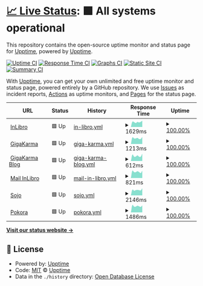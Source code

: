 # [📈 Live Status](https://upptime.github.io/upptime): <!--live status--> **🟩 All systems operational**

This repository contains the open-source uptime monitor and status page for [Upptime](https://upptime.js.org), powered by [Upptime](https://github.com/upptime/upptime).

[![Uptime CI](https://github.com/matgawin/upptime/workflows/Uptime%20CI/badge.svg)](https://github.com/matgawin/upptime/actions?query=workflow%3A%22Uptime+CI%22)
[![Response Time CI](https://github.com/matgawin/upptime/workflows/Response%20Time%20CI/badge.svg)](https://github.com/matgawin/upptime/actions?query=workflow%3A%22Response+Time+CI%22)
[![Graphs CI](https://github.com/matgawin/upptime/workflows/Graphs%20CI/badge.svg)](https://github.com/matgawin/upptime/actions?query=workflow%3A%22Graphs+CI%22)
[![Static Site CI](https://github.com/matgawin/upptime/workflows/Static%20Site%20CI/badge.svg)](https://github.com/matgawin/upptime/actions?query=workflow%3A%22Static+Site+CI%22)
[![Summary CI](https://github.com/matgawin/upptime/workflows/Summary%20CI/badge.svg)](https://github.com/matgawin/upptime/actions?query=workflow%3A%22Summary+CI%22)

With [Upptime](https://upptime.js.org), you can get your own unlimited and free uptime monitor and status page, powered entirely by a GitHub repository. We use [Issues](https://github.com/upptime/upptime/issues) as incident reports, [Actions](https://github.com/matgawin/upptime/actions) as uptime monitors, and [Pages](https://upptime.github.io/upptime) for the status page.

<!--start: status pages-->
<!-- This summary is generated by Upptime (https://github.com/upptime/upptime) -->
<!-- Do not edit this manually, your changes will be overwritten -->
<!-- prettier-ignore -->
| URL | Status | History | Response Time | Uptime |
| --- | ------ | ------- | ------------- | ------ |
| <img alt="" src="https://favicons.githubusercontent.com/inlibro.pl" height="13"> [InLibro](https://inlibro.pl) | 🟩 Up | [in-libro.yml](https://github.com/matgawin/upptime/commits/HEAD/history/in-libro.yml) | <details><summary><img alt="Response time graph" src="./graphs/in-libro/response-time-week.png" height="20"> 1629ms</summary><br><a href="https://matgawin.github.io/upptime/history/in-libro"><img alt="Response time 1655" src="https://img.shields.io/endpoint?url=https%3A%2F%2Fraw.githubusercontent.com%2Fmatgawin%2Fupptime%2FHEAD%2Fapi%2Fin-libro%2Fresponse-time.json"></a><br><a href="https://matgawin.github.io/upptime/history/in-libro"><img alt="24-hour response time 2035" src="https://img.shields.io/endpoint?url=https%3A%2F%2Fraw.githubusercontent.com%2Fmatgawin%2Fupptime%2FHEAD%2Fapi%2Fin-libro%2Fresponse-time-day.json"></a><br><a href="https://matgawin.github.io/upptime/history/in-libro"><img alt="7-day response time 1629" src="https://img.shields.io/endpoint?url=https%3A%2F%2Fraw.githubusercontent.com%2Fmatgawin%2Fupptime%2FHEAD%2Fapi%2Fin-libro%2Fresponse-time-week.json"></a><br><a href="https://matgawin.github.io/upptime/history/in-libro"><img alt="30-day response time 1655" src="https://img.shields.io/endpoint?url=https%3A%2F%2Fraw.githubusercontent.com%2Fmatgawin%2Fupptime%2FHEAD%2Fapi%2Fin-libro%2Fresponse-time-month.json"></a><br><a href="https://matgawin.github.io/upptime/history/in-libro"><img alt="1-year response time 1655" src="https://img.shields.io/endpoint?url=https%3A%2F%2Fraw.githubusercontent.com%2Fmatgawin%2Fupptime%2FHEAD%2Fapi%2Fin-libro%2Fresponse-time-year.json"></a></details> | <details><summary><a href="https://matgawin.github.io/upptime/history/in-libro">100.00%</a></summary><a href="https://matgawin.github.io/upptime/history/in-libro"><img alt="All-time uptime 100.00%" src="https://img.shields.io/endpoint?url=https%3A%2F%2Fraw.githubusercontent.com%2Fmatgawin%2Fupptime%2FHEAD%2Fapi%2Fin-libro%2Fuptime.json"></a><br><a href="https://matgawin.github.io/upptime/history/in-libro"><img alt="24-hour uptime 100.00%" src="https://img.shields.io/endpoint?url=https%3A%2F%2Fraw.githubusercontent.com%2Fmatgawin%2Fupptime%2FHEAD%2Fapi%2Fin-libro%2Fuptime-day.json"></a><br><a href="https://matgawin.github.io/upptime/history/in-libro"><img alt="7-day uptime 100.00%" src="https://img.shields.io/endpoint?url=https%3A%2F%2Fraw.githubusercontent.com%2Fmatgawin%2Fupptime%2FHEAD%2Fapi%2Fin-libro%2Fuptime-week.json"></a><br><a href="https://matgawin.github.io/upptime/history/in-libro"><img alt="30-day uptime 100.00%" src="https://img.shields.io/endpoint?url=https%3A%2F%2Fraw.githubusercontent.com%2Fmatgawin%2Fupptime%2FHEAD%2Fapi%2Fin-libro%2Fuptime-month.json"></a><br><a href="https://matgawin.github.io/upptime/history/in-libro"><img alt="1-year uptime 100.00%" src="https://img.shields.io/endpoint?url=https%3A%2F%2Fraw.githubusercontent.com%2Fmatgawin%2Fupptime%2FHEAD%2Fapi%2Fin-libro%2Fuptime-year.json"></a></details>
| <img alt="" src="https://favicons.githubusercontent.com/gigakarma.pl" height="13"> [GigaKarma](https://gigakarma.pl) | 🟩 Up | [giga-karma.yml](https://github.com/matgawin/upptime/commits/HEAD/history/giga-karma.yml) | <details><summary><img alt="Response time graph" src="./graphs/giga-karma/response-time-week.png" height="20"> 1213ms</summary><br><a href="https://matgawin.github.io/upptime/history/giga-karma"><img alt="Response time 1275" src="https://img.shields.io/endpoint?url=https%3A%2F%2Fraw.githubusercontent.com%2Fmatgawin%2Fupptime%2FHEAD%2Fapi%2Fgiga-karma%2Fresponse-time.json"></a><br><a href="https://matgawin.github.io/upptime/history/giga-karma"><img alt="24-hour response time 1447" src="https://img.shields.io/endpoint?url=https%3A%2F%2Fraw.githubusercontent.com%2Fmatgawin%2Fupptime%2FHEAD%2Fapi%2Fgiga-karma%2Fresponse-time-day.json"></a><br><a href="https://matgawin.github.io/upptime/history/giga-karma"><img alt="7-day response time 1213" src="https://img.shields.io/endpoint?url=https%3A%2F%2Fraw.githubusercontent.com%2Fmatgawin%2Fupptime%2FHEAD%2Fapi%2Fgiga-karma%2Fresponse-time-week.json"></a><br><a href="https://matgawin.github.io/upptime/history/giga-karma"><img alt="30-day response time 1275" src="https://img.shields.io/endpoint?url=https%3A%2F%2Fraw.githubusercontent.com%2Fmatgawin%2Fupptime%2FHEAD%2Fapi%2Fgiga-karma%2Fresponse-time-month.json"></a><br><a href="https://matgawin.github.io/upptime/history/giga-karma"><img alt="1-year response time 1275" src="https://img.shields.io/endpoint?url=https%3A%2F%2Fraw.githubusercontent.com%2Fmatgawin%2Fupptime%2FHEAD%2Fapi%2Fgiga-karma%2Fresponse-time-year.json"></a></details> | <details><summary><a href="https://matgawin.github.io/upptime/history/giga-karma">100.00%</a></summary><a href="https://matgawin.github.io/upptime/history/giga-karma"><img alt="All-time uptime 100.00%" src="https://img.shields.io/endpoint?url=https%3A%2F%2Fraw.githubusercontent.com%2Fmatgawin%2Fupptime%2FHEAD%2Fapi%2Fgiga-karma%2Fuptime.json"></a><br><a href="https://matgawin.github.io/upptime/history/giga-karma"><img alt="24-hour uptime 100.00%" src="https://img.shields.io/endpoint?url=https%3A%2F%2Fraw.githubusercontent.com%2Fmatgawin%2Fupptime%2FHEAD%2Fapi%2Fgiga-karma%2Fuptime-day.json"></a><br><a href="https://matgawin.github.io/upptime/history/giga-karma"><img alt="7-day uptime 100.00%" src="https://img.shields.io/endpoint?url=https%3A%2F%2Fraw.githubusercontent.com%2Fmatgawin%2Fupptime%2FHEAD%2Fapi%2Fgiga-karma%2Fuptime-week.json"></a><br><a href="https://matgawin.github.io/upptime/history/giga-karma"><img alt="30-day uptime 100.00%" src="https://img.shields.io/endpoint?url=https%3A%2F%2Fraw.githubusercontent.com%2Fmatgawin%2Fupptime%2FHEAD%2Fapi%2Fgiga-karma%2Fuptime-month.json"></a><br><a href="https://matgawin.github.io/upptime/history/giga-karma"><img alt="1-year uptime 100.00%" src="https://img.shields.io/endpoint?url=https%3A%2F%2Fraw.githubusercontent.com%2Fmatgawin%2Fupptime%2FHEAD%2Fapi%2Fgiga-karma%2Fuptime-year.json"></a></details>
| <img alt="" src="https://favicons.githubusercontent.com/gigakarma.pl" height="13"> [GigaKarma Blog](https://gigakarma.pl/blog) | 🟩 Up | [giga-karma-blog.yml](https://github.com/matgawin/upptime/commits/HEAD/history/giga-karma-blog.yml) | <details><summary><img alt="Response time graph" src="./graphs/giga-karma-blog/response-time-week.png" height="20"> 612ms</summary><br><a href="https://matgawin.github.io/upptime/history/giga-karma-blog"><img alt="Response time 638" src="https://img.shields.io/endpoint?url=https%3A%2F%2Fraw.githubusercontent.com%2Fmatgawin%2Fupptime%2FHEAD%2Fapi%2Fgiga-karma-blog%2Fresponse-time.json"></a><br><a href="https://matgawin.github.io/upptime/history/giga-karma-blog"><img alt="24-hour response time 852" src="https://img.shields.io/endpoint?url=https%3A%2F%2Fraw.githubusercontent.com%2Fmatgawin%2Fupptime%2FHEAD%2Fapi%2Fgiga-karma-blog%2Fresponse-time-day.json"></a><br><a href="https://matgawin.github.io/upptime/history/giga-karma-blog"><img alt="7-day response time 612" src="https://img.shields.io/endpoint?url=https%3A%2F%2Fraw.githubusercontent.com%2Fmatgawin%2Fupptime%2FHEAD%2Fapi%2Fgiga-karma-blog%2Fresponse-time-week.json"></a><br><a href="https://matgawin.github.io/upptime/history/giga-karma-blog"><img alt="30-day response time 638" src="https://img.shields.io/endpoint?url=https%3A%2F%2Fraw.githubusercontent.com%2Fmatgawin%2Fupptime%2FHEAD%2Fapi%2Fgiga-karma-blog%2Fresponse-time-month.json"></a><br><a href="https://matgawin.github.io/upptime/history/giga-karma-blog"><img alt="1-year response time 638" src="https://img.shields.io/endpoint?url=https%3A%2F%2Fraw.githubusercontent.com%2Fmatgawin%2Fupptime%2FHEAD%2Fapi%2Fgiga-karma-blog%2Fresponse-time-year.json"></a></details> | <details><summary><a href="https://matgawin.github.io/upptime/history/giga-karma-blog">100.00%</a></summary><a href="https://matgawin.github.io/upptime/history/giga-karma-blog"><img alt="All-time uptime 100.00%" src="https://img.shields.io/endpoint?url=https%3A%2F%2Fraw.githubusercontent.com%2Fmatgawin%2Fupptime%2FHEAD%2Fapi%2Fgiga-karma-blog%2Fuptime.json"></a><br><a href="https://matgawin.github.io/upptime/history/giga-karma-blog"><img alt="24-hour uptime 100.00%" src="https://img.shields.io/endpoint?url=https%3A%2F%2Fraw.githubusercontent.com%2Fmatgawin%2Fupptime%2FHEAD%2Fapi%2Fgiga-karma-blog%2Fuptime-day.json"></a><br><a href="https://matgawin.github.io/upptime/history/giga-karma-blog"><img alt="7-day uptime 100.00%" src="https://img.shields.io/endpoint?url=https%3A%2F%2Fraw.githubusercontent.com%2Fmatgawin%2Fupptime%2FHEAD%2Fapi%2Fgiga-karma-blog%2Fuptime-week.json"></a><br><a href="https://matgawin.github.io/upptime/history/giga-karma-blog"><img alt="30-day uptime 100.00%" src="https://img.shields.io/endpoint?url=https%3A%2F%2Fraw.githubusercontent.com%2Fmatgawin%2Fupptime%2FHEAD%2Fapi%2Fgiga-karma-blog%2Fuptime-month.json"></a><br><a href="https://matgawin.github.io/upptime/history/giga-karma-blog"><img alt="1-year uptime 100.00%" src="https://img.shields.io/endpoint?url=https%3A%2F%2Fraw.githubusercontent.com%2Fmatgawin%2Fupptime%2FHEAD%2Fapi%2Fgiga-karma-blog%2Fuptime-year.json"></a></details>
| <img alt="" src="https://favicons.githubusercontent.com/mail.inlibro.pl" height="13"> [Mail InLibro](https://mail.inlibro.pl) | 🟩 Up | [mail-in-libro.yml](https://github.com/matgawin/upptime/commits/HEAD/history/mail-in-libro.yml) | <details><summary><img alt="Response time graph" src="./graphs/mail-in-libro/response-time-week.png" height="20"> 821ms</summary><br><a href="https://matgawin.github.io/upptime/history/mail-in-libro"><img alt="Response time 821" src="https://img.shields.io/endpoint?url=https%3A%2F%2Fraw.githubusercontent.com%2Fmatgawin%2Fupptime%2FHEAD%2Fapi%2Fmail-in-libro%2Fresponse-time.json"></a><br><a href="https://matgawin.github.io/upptime/history/mail-in-libro"><img alt="24-hour response time 946" src="https://img.shields.io/endpoint?url=https%3A%2F%2Fraw.githubusercontent.com%2Fmatgawin%2Fupptime%2FHEAD%2Fapi%2Fmail-in-libro%2Fresponse-time-day.json"></a><br><a href="https://matgawin.github.io/upptime/history/mail-in-libro"><img alt="7-day response time 821" src="https://img.shields.io/endpoint?url=https%3A%2F%2Fraw.githubusercontent.com%2Fmatgawin%2Fupptime%2FHEAD%2Fapi%2Fmail-in-libro%2Fresponse-time-week.json"></a><br><a href="https://matgawin.github.io/upptime/history/mail-in-libro"><img alt="30-day response time 821" src="https://img.shields.io/endpoint?url=https%3A%2F%2Fraw.githubusercontent.com%2Fmatgawin%2Fupptime%2FHEAD%2Fapi%2Fmail-in-libro%2Fresponse-time-month.json"></a><br><a href="https://matgawin.github.io/upptime/history/mail-in-libro"><img alt="1-year response time 821" src="https://img.shields.io/endpoint?url=https%3A%2F%2Fraw.githubusercontent.com%2Fmatgawin%2Fupptime%2FHEAD%2Fapi%2Fmail-in-libro%2Fresponse-time-year.json"></a></details> | <details><summary><a href="https://matgawin.github.io/upptime/history/mail-in-libro">100.00%</a></summary><a href="https://matgawin.github.io/upptime/history/mail-in-libro"><img alt="All-time uptime 100.00%" src="https://img.shields.io/endpoint?url=https%3A%2F%2Fraw.githubusercontent.com%2Fmatgawin%2Fupptime%2FHEAD%2Fapi%2Fmail-in-libro%2Fuptime.json"></a><br><a href="https://matgawin.github.io/upptime/history/mail-in-libro"><img alt="24-hour uptime 100.00%" src="https://img.shields.io/endpoint?url=https%3A%2F%2Fraw.githubusercontent.com%2Fmatgawin%2Fupptime%2FHEAD%2Fapi%2Fmail-in-libro%2Fuptime-day.json"></a><br><a href="https://matgawin.github.io/upptime/history/mail-in-libro"><img alt="7-day uptime 100.00%" src="https://img.shields.io/endpoint?url=https%3A%2F%2Fraw.githubusercontent.com%2Fmatgawin%2Fupptime%2FHEAD%2Fapi%2Fmail-in-libro%2Fuptime-week.json"></a><br><a href="https://matgawin.github.io/upptime/history/mail-in-libro"><img alt="30-day uptime 100.00%" src="https://img.shields.io/endpoint?url=https%3A%2F%2Fraw.githubusercontent.com%2Fmatgawin%2Fupptime%2FHEAD%2Fapi%2Fmail-in-libro%2Fuptime-month.json"></a><br><a href="https://matgawin.github.io/upptime/history/mail-in-libro"><img alt="1-year uptime 100.00%" src="https://img.shields.io/endpoint?url=https%3A%2F%2Fraw.githubusercontent.com%2Fmatgawin%2Fupptime%2FHEAD%2Fapi%2Fmail-in-libro%2Fuptime-year.json"></a></details>
| <img alt="" src="https://favicons.githubusercontent.com/sojo.pl" height="13"> [Sojo](https://sojo.pl) | 🟩 Up | [sojo.yml](https://github.com/matgawin/upptime/commits/HEAD/history/sojo.yml) | <details><summary><img alt="Response time graph" src="./graphs/sojo/response-time-week.png" height="20"> 2146ms</summary><br><a href="https://matgawin.github.io/upptime/history/sojo"><img alt="Response time 2130" src="https://img.shields.io/endpoint?url=https%3A%2F%2Fraw.githubusercontent.com%2Fmatgawin%2Fupptime%2FHEAD%2Fapi%2Fsojo%2Fresponse-time.json"></a><br><a href="https://matgawin.github.io/upptime/history/sojo"><img alt="24-hour response time 2783" src="https://img.shields.io/endpoint?url=https%3A%2F%2Fraw.githubusercontent.com%2Fmatgawin%2Fupptime%2FHEAD%2Fapi%2Fsojo%2Fresponse-time-day.json"></a><br><a href="https://matgawin.github.io/upptime/history/sojo"><img alt="7-day response time 2146" src="https://img.shields.io/endpoint?url=https%3A%2F%2Fraw.githubusercontent.com%2Fmatgawin%2Fupptime%2FHEAD%2Fapi%2Fsojo%2Fresponse-time-week.json"></a><br><a href="https://matgawin.github.io/upptime/history/sojo"><img alt="30-day response time 2130" src="https://img.shields.io/endpoint?url=https%3A%2F%2Fraw.githubusercontent.com%2Fmatgawin%2Fupptime%2FHEAD%2Fapi%2Fsojo%2Fresponse-time-month.json"></a><br><a href="https://matgawin.github.io/upptime/history/sojo"><img alt="1-year response time 2130" src="https://img.shields.io/endpoint?url=https%3A%2F%2Fraw.githubusercontent.com%2Fmatgawin%2Fupptime%2FHEAD%2Fapi%2Fsojo%2Fresponse-time-year.json"></a></details> | <details><summary><a href="https://matgawin.github.io/upptime/history/sojo">100.00%</a></summary><a href="https://matgawin.github.io/upptime/history/sojo"><img alt="All-time uptime 100.00%" src="https://img.shields.io/endpoint?url=https%3A%2F%2Fraw.githubusercontent.com%2Fmatgawin%2Fupptime%2FHEAD%2Fapi%2Fsojo%2Fuptime.json"></a><br><a href="https://matgawin.github.io/upptime/history/sojo"><img alt="24-hour uptime 100.00%" src="https://img.shields.io/endpoint?url=https%3A%2F%2Fraw.githubusercontent.com%2Fmatgawin%2Fupptime%2FHEAD%2Fapi%2Fsojo%2Fuptime-day.json"></a><br><a href="https://matgawin.github.io/upptime/history/sojo"><img alt="7-day uptime 100.00%" src="https://img.shields.io/endpoint?url=https%3A%2F%2Fraw.githubusercontent.com%2Fmatgawin%2Fupptime%2FHEAD%2Fapi%2Fsojo%2Fuptime-week.json"></a><br><a href="https://matgawin.github.io/upptime/history/sojo"><img alt="30-day uptime 100.00%" src="https://img.shields.io/endpoint?url=https%3A%2F%2Fraw.githubusercontent.com%2Fmatgawin%2Fupptime%2FHEAD%2Fapi%2Fsojo%2Fuptime-month.json"></a><br><a href="https://matgawin.github.io/upptime/history/sojo"><img alt="1-year uptime 100.00%" src="https://img.shields.io/endpoint?url=https%3A%2F%2Fraw.githubusercontent.com%2Fmatgawin%2Fupptime%2FHEAD%2Fapi%2Fsojo%2Fuptime-year.json"></a></details>
| <img alt="" src="https://favicons.githubusercontent.com/zodrobinapokory.pl" height="13"> [Pokora](https://zodrobinapokory.pl) | 🟩 Up | [pokora.yml](https://github.com/matgawin/upptime/commits/HEAD/history/pokora.yml) | <details><summary><img alt="Response time graph" src="./graphs/pokora/response-time-week.png" height="20"> 1486ms</summary><br><a href="https://matgawin.github.io/upptime/history/pokora"><img alt="Response time 1488" src="https://img.shields.io/endpoint?url=https%3A%2F%2Fraw.githubusercontent.com%2Fmatgawin%2Fupptime%2FHEAD%2Fapi%2Fpokora%2Fresponse-time.json"></a><br><a href="https://matgawin.github.io/upptime/history/pokora"><img alt="24-hour response time 1627" src="https://img.shields.io/endpoint?url=https%3A%2F%2Fraw.githubusercontent.com%2Fmatgawin%2Fupptime%2FHEAD%2Fapi%2Fpokora%2Fresponse-time-day.json"></a><br><a href="https://matgawin.github.io/upptime/history/pokora"><img alt="7-day response time 1486" src="https://img.shields.io/endpoint?url=https%3A%2F%2Fraw.githubusercontent.com%2Fmatgawin%2Fupptime%2FHEAD%2Fapi%2Fpokora%2Fresponse-time-week.json"></a><br><a href="https://matgawin.github.io/upptime/history/pokora"><img alt="30-day response time 1488" src="https://img.shields.io/endpoint?url=https%3A%2F%2Fraw.githubusercontent.com%2Fmatgawin%2Fupptime%2FHEAD%2Fapi%2Fpokora%2Fresponse-time-month.json"></a><br><a href="https://matgawin.github.io/upptime/history/pokora"><img alt="1-year response time 1488" src="https://img.shields.io/endpoint?url=https%3A%2F%2Fraw.githubusercontent.com%2Fmatgawin%2Fupptime%2FHEAD%2Fapi%2Fpokora%2Fresponse-time-year.json"></a></details> | <details><summary><a href="https://matgawin.github.io/upptime/history/pokora">100.00%</a></summary><a href="https://matgawin.github.io/upptime/history/pokora"><img alt="All-time uptime 100.00%" src="https://img.shields.io/endpoint?url=https%3A%2F%2Fraw.githubusercontent.com%2Fmatgawin%2Fupptime%2FHEAD%2Fapi%2Fpokora%2Fuptime.json"></a><br><a href="https://matgawin.github.io/upptime/history/pokora"><img alt="24-hour uptime 100.00%" src="https://img.shields.io/endpoint?url=https%3A%2F%2Fraw.githubusercontent.com%2Fmatgawin%2Fupptime%2FHEAD%2Fapi%2Fpokora%2Fuptime-day.json"></a><br><a href="https://matgawin.github.io/upptime/history/pokora"><img alt="7-day uptime 100.00%" src="https://img.shields.io/endpoint?url=https%3A%2F%2Fraw.githubusercontent.com%2Fmatgawin%2Fupptime%2FHEAD%2Fapi%2Fpokora%2Fuptime-week.json"></a><br><a href="https://matgawin.github.io/upptime/history/pokora"><img alt="30-day uptime 100.00%" src="https://img.shields.io/endpoint?url=https%3A%2F%2Fraw.githubusercontent.com%2Fmatgawin%2Fupptime%2FHEAD%2Fapi%2Fpokora%2Fuptime-month.json"></a><br><a href="https://matgawin.github.io/upptime/history/pokora"><img alt="1-year uptime 100.00%" src="https://img.shields.io/endpoint?url=https%3A%2F%2Fraw.githubusercontent.com%2Fmatgawin%2Fupptime%2FHEAD%2Fapi%2Fpokora%2Fuptime-year.json"></a></details>

<!--end: status pages-->

[**Visit our status website →**](https://upptime.github.io/upptime)

## 📄 License

- Powered by: [Upptime](https://github.com/upptime/upptime)
- Code: [MIT](./LICENSE) © [Upptime](https://upptime.js.org)
- Data in the `./history` directory: [Open Database License](https://opendatacommons.org/licenses/odbl/1-0/)
